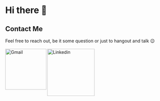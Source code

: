 # Hi there 👋

## Contact Me
<p>
  Feel free to reach out, be it some question or just to hangout and talk 😉
  <br />
  <br />
  <a href="mailto:ericmadureira.uesc@gmail.com">
   <img align="left" alt="Gmail" width="130" hight="100" src="https://github.com/Xx-Ashutosh-xX/Xx-Ashutosh-xX/blob/master/assets/icons/gmail.png" />
  </a>
  <a href="[https://www.linkedin.com/in/ericm](https://www.linkedin.com/in/eric-madureira/)">
    <img align="left" alt="Linkedin" width="150" hight="100" src="https://github.com/Xx-Ashutosh-xX/Xx-Ashutosh-xX/blob/master/assets/icons/linkedin.png" />
  </a>
</p>
